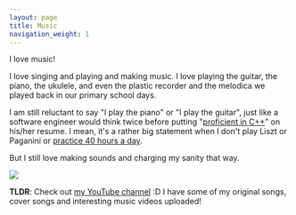 ```yaml
---
layout: page
title: Music
navigation_weight: 1
---
```


I love music!

I love singing and playing and making music. I love playing the guitar, the piano, the ukulele, and even the plastic recorder and the melodica we played back in our primary school days.

I am still reluctant to say "I play the piano" or "I play the guitar", just like a software engineer would think twice before putting "[proficient in C++](https://www.quora.com/What-are-the-criteria-for-being-proficient-in-C++-in-the-software-engineering-industry)" on his/her resume. I mean, it's a rather big statement when I don't play Liszt or Paganini or [practice 40 hours a day](https://twosetviolin.fandom.com/wiki/Ling_Ling).

But I still love making sounds and charging my sanity that way.

[![](https://img.youtube.com/vi/JGjfv6OK9HU/0.jpg)](https://www.youtube.com/watch?v=JGjfv6OK9HU)

**TLDR**: Check out [my YouTube channel](https://www.youtube.com/channel/UCUhDbG7ZqGW6aza0IgP-mHg) :D  I have some of my original songs, cover songs and interesting music videos uploaded!

